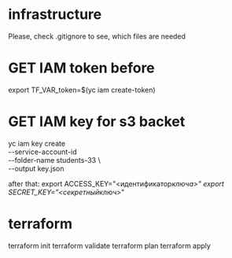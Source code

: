 # infrastructure

Please, check .gitignore to see, which files are needed

# GET IAM token before

export TF_VAR_token=$(yc iam create-token)

# GET IAM key for s3 backet

yc iam key create \
 --service-account-id <devops-editor-33-id> \
 --folder-name students-33 \  
 --output key.json

after that:
export ACCESS_KEY="<идентификатор*ключа>"
export SECRET_KEY="<секретный*ключ>"

# terraform

terraform init
terraform validate
terraform plan
terraform apply
